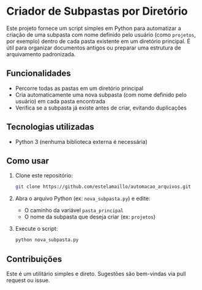 # Criador de Subpastas por Diretório

Este projeto fornece um script simples em Python para automatizar a criação de uma subpasta com nome definido pelo usuário (como `projetos`, por exemplo) dentro de cada pasta existente em um diretório principal. É útil para organizar documentos antigos ou preparar uma estrutura de arquivamento padronizada.

## Funcionalidades

- Percorre todas as pastas em um diretório principal
- Cria automaticamente uma nova subpasta (com nome definido pelo usuário) em cada pasta encontrada
- Verifica se a subpasta já existe antes de criar, evitando duplicações

## Tecnologias utilizadas

- Python 3 (nenhuma biblioteca externa é necessária)

## Como usar

1. Clone este repositório:
   ```bash
   git clone https://github.com/estelamaillo/automacao_arquivos.git

2. Abra o arquivo Python (ex: `nova_subpasta.py`) e edite:

   - O caminho da variável `pasta_principal`
   - O nome da subpasta que deseja criar (ex: `projetos`)

3. Execute o script:
    ```bash
   python nova_subpasta.py

## Contribuições

Este é um utilitário simples e direto. Sugestões são bem-vindas via pull request ou issue.
